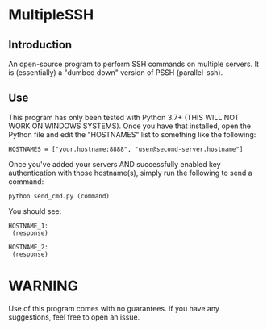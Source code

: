 # MultipleSSH
## Introduction
An open-source program to perform SSH commands on multiple servers. It is (essentially) a "dumbed down" version of PSSH (parallel-ssh). 

## Use
This program has only been tested with Python 3.7+ (THIS WILL NOT WORK ON WINDOWS SYSTEMS). Once you have that installed, open the Python file and edit the "HOSTNAMES" list to something like the following:

    HOSTNAMES = ["your.hostname:8888", "user@second-server.hostname"]

Once you've added your servers AND successfully enabled key authentication with those hostname(s), simply run the following to send a command:

    python send_cmd.py (command)

You should see:

    HOSTNAME_1:
     (response)

    HOSTNAME_2:
     (response)

# WARNING

Use of this program comes with no guarantees. If you have any suggestions, feel free to open an issue.


